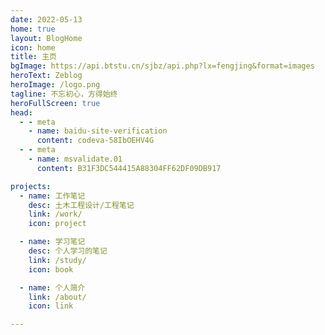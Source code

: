 ```yaml
---
date: 2022-05-13
home: true
layout: BlogHome
icon: home
title: 主页
bgImage: https://api.btstu.cn/sjbz/api.php?lx=fengjing&format=images
heroText: Zeblog
heroImage: /logo.png
tagline: 不忘初心，方得始终
heroFullScreen: true
head:
  - - meta
    - name: baidu-site-verification
      content: codeva-58IbOEHV4G
  - - meta
    - name: msvalidate.01
      content: B31F3DC544415A88304FF62DF09DB917

projects:
  - name: 工作笔记
    desc: 土木工程设计/工程笔记
    link: /work/
    icon: project

  - name: 学习笔记
    desc: 个人学习的笔记
    link: /study/
    icon: book

  - name: 个人简介
    link: /about/
    icon: link

---
```

